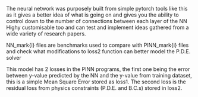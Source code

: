 The neural network was purposely built from simple pytorch tools like this as it gives a better idea of what is going on and gives you the ability to control down to the number of connections between each layer of the NN<br/>
Highy customisable too and can test and implement ideas gathered from a wide variety of research papers.

NN_mark{i} files are benchmarks used to compare with PINN_mark{i} files and check what modifications to loss2 function can better model the P.D.E. solver

This model has 2 losses in the PINN programs, the first one being the error between y-value predicted by the NN and the y-value from training dataset, this is a simple Mean Square Error stored as loss1.
The second loss is the residual loss from physics constraints (P.D.E. and B.C.s) stored in loss2.

